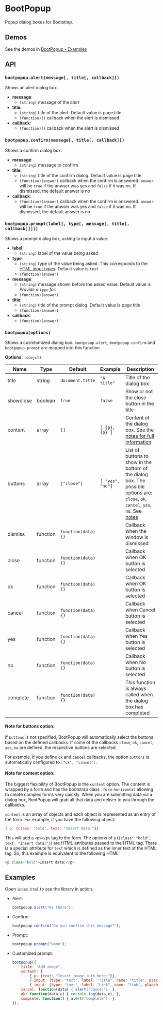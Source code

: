 # BootPopup

Popup dialog boxes for Bootstrap.

## Demos

See the demos in [BootPopup - Examples](http://www.bootpopup.tk/#examples)


## API

### `bootpopup.alert(message[, title[, callback]])`
  
Shows an alert dialog box.

- **message**:
  - `(string)` message of the alert
- **title**:
  - `(string)` title of the alert. Default value is page title
  - `(function)()` callback when the alert is dismissed
- **callback**:
  - `(function)()` callback when the alert is dismissed


### `bootpopup.confirm(message[, title[, callback]])`

Shows a confirm dialog box.

- **message**:
  - `(string)` message to confirm
- **title**:
  - `(string)` title of the confirm dialog. Default value is page title
  - `(function)(answer)` callback when the confirm is answered. `answer` will be `true` if the anwser was yes and `false` if it was no. If dismissed, the default answer is no
- **callback**:
  - `(function)(answer)` callback when the confirm is answered. `answer` will be `true` if the anwser was yes and `false` if it was no. If dismissed, the default answer is no


### `bootpopup.prompt(label[, type[, message[, title[, callback]]]])`

Shows a prompt dialog box, asking to input a value.

- **label**:
  - `(string)` label of the value being asked
- **type**:
  - `(string)` type of the value being asked. This corresponds to the [HTML input types](http://www.w3schools.com/tags/att_input_type.asp). Default value is `text`
  - `(function)(answer)`
- **message**:
  - `(string)` message shown before the asked value. Default value is *Provide a `type` for:*
  - `(function)(answer)`
- **title**:
  - `(string)` title of the prompt dialog. Default value is page title
  - `(function)(answer)`
- **callback**:
  - `(function)(answer)`


### `bootpopup(options)`

Shows a cusmtomized dialog box. `bootpopup.alert`, `bootpopup.confirm` and `bootpopup.prompt` are mapped into this function.

**Options:** `(obejct)`

| Name      | Type     | Default             | Example          | Description
|-----------|----------|---------------------|------------------|------------
| title     | string   | `document.title`    | `"A title"`      | Title of the dialog box
| showclose | boolean  | `true`              | `false`          | Show or not the close button in the title
| content   | array    | `[]`                | `[ {p}, {p} ]`   | Content of the dialog box. See the [notes for full information](#note-for-content-option)
| buttons   | array    | `["close"]`         | `[ "yes", "no"]` | List of buttons to show in the bottom of the dialog box. The possible options are: `close`, `ok`, `cancel`, `yes`, `no`. See [notes](#note-for-buttons-option)
| dismiss   | function | `function(data) {}` |                  | Callback when the window is dismissed
| close     | function | `function(data) {}` |                  | Callback when OK button is selected
| ok        | function | `function(data) {}` |                  | Callback when OK button is selected
| cancel    | function | `function(data) {}` |                  | Callback when Cancel button is selected
| yes       | function | `function(data) {}` |                  | Callback when Yes button is selected
| no        | function | `function(data) {}` |                  | Callback when No button is selected
| complete  | function | `function(data) {}` |                  | This function is always called when the dialog box has completed

#### Note for **buttons** option:

If `buttons` is not specified, BootPopup will automatically select the buttons based on the defined callbacks. If some of the callbacks `close`, `ok`, `cancel`, `yes`, `no` are defined, the respective buttons are selected.
  
For example, if you define `ok` and `cancel` callbacks, the option `buttons` is automatically configured to `["ok", "cancel"]`.


#### Note for **content** option:

The biggest flexibility of BootPopup is the `content` option. The content is wrapped by a form and has the bootstrap class `.form-horizontal` allowing to create complex forms very quickly. When you are submitting data via a dialog box, BootPopup will grab all that data and deliver to you through the callbacks.

`content` is an array of objects and each object is represented as an entry of the form. For example, if you have the following object:

```javascript
{ p: {class: "bold", text: "Insert data:"}}
```

This will add a `<p></p>` tag to the form. The options of `p` (`{class: "bold", text: "Insert data:"}`) are HTML attributes passed to the HTML tag. There is a speciall attribute for `text` which is defined as the inner text of the HTML tag. So, this example is equivalent to the following HTML:
  
```html
<p class="bold">Insert data:</p>
```


## Examples

Open `index.html` to see the library in action.

- Alert:

  ```javascript
  bootpopup.alert("Hi there");
  ```

- Confirm:

  ```javascript
  bootpopup.confirm("Do you confirm this message?");
  ```

- Prompt:

  ```javascript		
  bootpopup.prompt("Name");
  ```

- Customized prompt:

  ```javascript
  bootpopup({
      title: "Add image",
      content: [
          { p: {text: "Insert image info here:"}},
          { input: {type: "text", label: "Title", name: "title", placeholder: "Description for image"}},
          { input: {type: "text", label: "Link", name: "link", placeholder: "Hyperlink for image"}}],
      cancel: function(data) { alert("Cancel"); },
      ok: function(data,e) { console.log(data,e); },
      complete: function() { alert("complete"); },
  });
  ```
